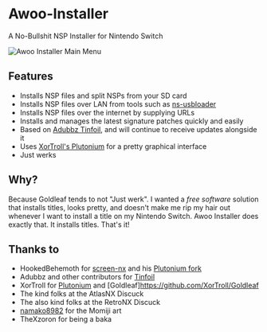 # Awoo-Installer
A No-Bullshit NSP Installer for Nintendo Switch

![Awoo Installer Main Menu](https://i.imgur.com/HQGLrhc.jpg)

## Features
- Installs NSP files and split NSPs from your SD card
- Installs NSP files over LAN from tools such as [ns-usbloader](https://github.com/developersu/ns-usbloader)
- Installs NSP files over the internet by supplying URLs
- Installs and manages the latest signature patches quickly and easily
- Based on [Adubbz Tinfoil](https://github.com/Adubbz/Tinfoil), and will continue to receive updates alongside it
- Uses [XorTroll's Plutonium](https://github.com/XorTroll/Plutonium) for a pretty graphical interface
- Just werks

## Why?
Because Goldleaf tends to not "Just werk". I wanted a *free software* solution that installs titles, looks pretty, and doesn't make me rip my hair out whenever I want to install a title on my Nintendo Switch. Awoo Installer does exactly that. It installs titles. That's it!

## Thanks to
- HookedBehemoth for [screen-nx](https://github.com/HookedBehemoth/screen-nx) and his [Plutonium fork](https://github.com/HookedBehemoth/Plutonium)
- Adubbz and other contributors for [Tinfoil](https://github.com/Adubbz/Tinfoil)
- XorTroll for [Plutonium](https://github.com/XorTroll/Plutonium) and [Goldleaf]https://github.com/XorTroll/Goldleaf
- The kind folks at the AtlasNX Discuck
- The also kind folks at the RetroNX Discuck
- [namako8982](https://www.pixiv.net/member.php?id=14235616) for the Momiji art
- TheXzoron for being a baka
